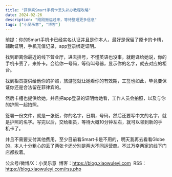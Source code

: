 ```yaml
---
title: "菲律宾Smart手机卡丢失补办教程攻略"
date: 2024-02-26
description: "刚刚搬运过来，等待整理更多信息"
tags: ["小吴乐意", "博客"]
---
```


前提：你的Smart手机卡已经实名认证并且是你本人，最好是保留了原卡的卡槽，辅助证明，手机充值记录，app登录绑定证明。

找到距离你最近的线下营业厅，进去排号，不懂英语也没事，就翻译给她说，你的手机卡丢了，来补卡。会给你一号码，等待叫号器，显示你的名字，就去对应的柜台。

找到柜员提供给他你的护照，旅游签就让她看你的有效期，工签也如此，毕竟要保证你还是合法留在菲律宾的。

然后卡槽也提供给她，并且把app登录的证明给她看，工作人员会拍照，以及与你的护照一起拍照。

签署一份文件，就是一张纸，你的名字，日期，号码，然后还要写中文的名字，就是护照的名字。写完以后，交给柜员，等待大概10分钟左右，就可以领到新的手机卡了。

并且不需要支付其他费用，至少目前看Smart卡是不用的，明天我再去看看Globe的，本人十分粗心的丢了两张卡还分别是两大不同运营商。不过万幸两家的线下门店都挨着。

公众号/微博/X：小吴乐意
 博客：https://blog.xiaowuleyi.com
 RSS：https://blog.xiaowuleyi.com/rss.php
